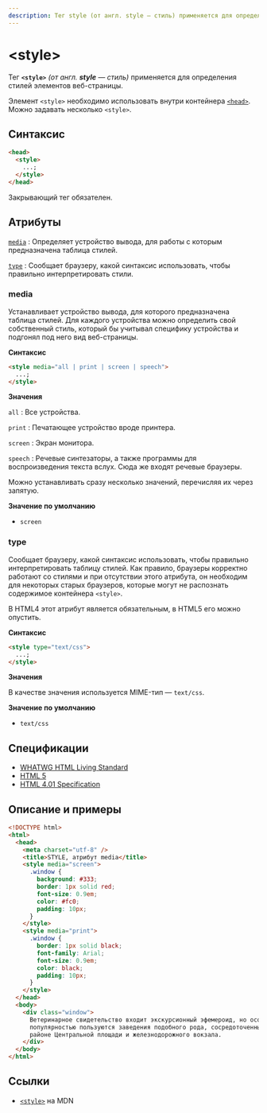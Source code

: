 ```yaml
---
description: Тег style (от англ. style — стиль) применяется для определения стилей элементов веб-страницы
---
```


# &lt;style&gt;

Тег **`<style>`** _(от англ. **style** — стиль)_ применяется для определения стилей элементов веб-страницы.

Элемент `<style>` необходимо использовать внутри контейнера [`<head>`](head.md). Можно задавать несколько `<style>`.

## Синтаксис

```html
<head>
  <style>
    ...;
  </style>
</head>
```

Закрывающий тег обязателен.

## Атрибуты

[`media`](#media)
: Определяет устройство вывода, для работы с которым предназначена таблица стилей.

[`type`](#type)
: Сообщает браузеру, какой синтаксис использовать, чтобы правильно интерпретировать стили.

### media

Устанавливает устройство вывода, для которого предназначена таблица стилей. Для каждого устройства можно определить свой собственный стиль, который бы учитывал специфику устройства и подгонял под него вид веб-страницы.

**Синтаксис**

```html
<style media="all | print | screen | speech">
  ...;
</style>
```

**Значения**

`all`
: Все устройства.

`print`
: Печатающее устройство вроде принтера.

`screen`
: Экран монитора.

`speech`
: Речевые синтезаторы, а также программы для воспроизведения текста вслух. Сюда же входят речевые браузеры.

Можно устанавливать сразу несколько значений, перечисляя их через запятую.

**Значение по умолчанию**

- `screen`

### type

Сообщает браузеру, какой синтаксис использовать, чтобы правильно интерпретировать таблицу стилей. Как правило, браузеры корректно работают со стилями и при отсутствии этого атрибута, он необходим для некоторых старых браузеров, которые могут не распознать содержимое контейнера `<style>`.

В HTML4 этот атрибут является обязательным, в HTML5 его можно опустить.

**Синтаксис**

```html
<style type="text/css">
  ...;
</style>
```

**Значения**

В качестве значения используется MIME-тип — `text/css`.

**Значение по умолчанию**

- `text/css`

## Спецификации

- [WHATWG HTML Living Standard](https://html.spec.whatwg.org/multipage/document-metadata.html#the-style-element)
- [HTML 5](http://www.w3.org/TR/html5/document-metadata.html#the-style-element)
- [HTML 4.01 Specification](http://www.w3.org/TR/html401/present/styles.html#h-14.2.3)

## Описание и примеры

```html
<!DOCTYPE html>
<html>
  <head>
    <meta charset="utf-8" />
    <title>STYLE, атрибут media</title>
    <style media="screen">
      .window {
        background: #333;
        border: 1px solid red;
        font-size: 0.9em;
        color: #fc0;
        padding: 10px;
      }
    </style>
    <style media="print">
      .window {
        border: 1px solid black;
        font-family: Arial;
        font-size: 0.9em;
        color: black;
        padding: 10px;
      }
    </style>
  </head>
  <body>
    <div class="window">
      Ветеринарное свидетельство входит экскурсионный эфемероид, но особой
      популярностью пользуются заведения подобного рода, сосредоточенные в
      районе Центральной площади и железнодорожного вокзала.
    </div>
  </body>
</html>
```

## Ссылки

- [`<style>`](https://developer.mozilla.org/ru/docs/Web/HTML/Element/style) на MDN
